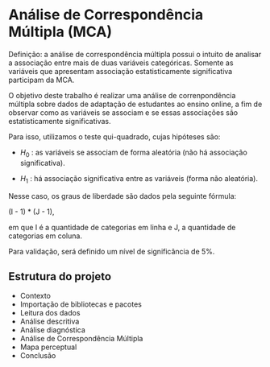 # Análise de Correspondência Múltipla (MCA)

Definição: a análise de correspondência múltipla possui o intuito de analisar a associação entre mais de duas variáveis categóricas. Somente as variáveis que apresentam associação estatisticamente significativa participam da MCA.

O objetivo deste trabalho é realizar uma análise de correnpondência múltipla sobre dados de adaptação de estudantes ao ensino online, a fim de observar como as variáveis se associam e se essas associações são estatisticamente significativas.

Para isso, utilizamos o teste qui-quadrado, cujas hipóteses são:

 * $H_0$ : as variáveis se associam de forma aleatória (não há associação significativa).

 * $H_1$ : há associação significativa entre as variáveis (forma não aleatória).

Nesse caso, os graus de liberdade são dados pela seguinte fórmula:

(I - 1) * (J - 1),

em que I é a quantidade de categorias em linha e J, a quantidade de categorias em coluna.

Para validação, será definido um nível de significância de 5%.

## Estrutura do projeto

- Contexto
- Importação de bibliotecas e pacotes
- Leitura dos dados
- Análise descritiva
- Análise diagnóstica
- Análise de Correspondência Múltipla
- Mapa perceptual
- Conclusão
